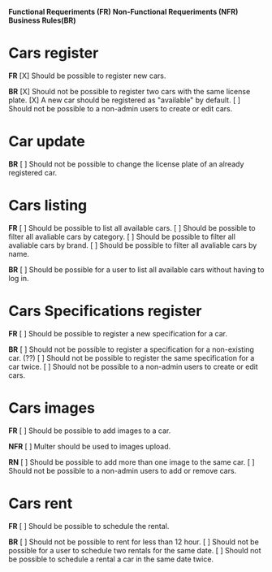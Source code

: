 **Functional Requeriments (FR)**
**Non-Functional Requeriments (NFR)**
**Business Rules(BR)**

# Cars register
**FR**
[X] Should be possible to register new cars.

**BR**
[X] Should not be possible to register two cars with the same license plate.
[X] A new car should be registered as "available" by default.
[ ] Should not be possible to a non-admin users to create or edit cars.

# Car update
**BR**
[ ] Should not be possible to change the license plate of an already registered car.

# Cars listing
**FR**
[ ] Should be possible to list all available cars.
[ ] Should be possible to filter all avaliable cars by category.
[ ] Should be possible to filter all avaliable cars by brand.
[ ] Should be possible to filter all avaliable cars by name.

**BR**
[ ] Should be possible for a user to list all available cars without having to log in.

# Cars Specifications register
**FR**
[ ] Should be possible to register a new specification for a car.

**BR**
[ ] Should not be possible to register a specification for a non-existing car. (??)
[ ] Should not be possible to register the same specification for a car twice.
[ ] Should not be possible to a non-admin users to create or edit cars.

# Cars images
**FR**
[ ] Should be possible to add images to a car.

**NFR**
[ ] Multer should be used to images upload.

**RN**
[ ] Should be possible to add more than one image to the same car.
[ ] Should not be possible to a non-admin users to add or remove cars.

# Cars rent
**FR**
[ ] Should be possible to schedule the rental.

**BR**
[ ] Should not be possible to rent for less than 12 hour.
[ ] Should not be possible for a user to schedule two rentals for the same date.
[ ] Should not be possible to schedule a rental a car in the same date twice.

